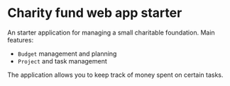 # Charity fund web app starter
An starter application for managing a small charitable foundation.
Main features:
- `Budget` management and planning
- `Project` and task management
  
The application allows you to keep track of money spent on certain tasks.
